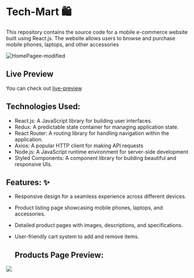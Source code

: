 # Tech-Mart 🛍️

This repository contains the source code for a mobile e-commerce website built using React.js. The website allows users to browse and purchase mobile phones, laptops, and other accessories


![HomePagee-modified](https://github.com/HimanshuSharmax/Tech-Mart/assets/86725419/ed9d6d37-aebb-40dd-802c-d5bfc8ed9a9c)



<h2> Live Preview </h2>
You can check out <a href="https://techmartshop.netlify.app/">live-preview</a>

 <h2>Technologies Used:</h2>

-  React.js: A JavaScript library for building user interfaces.
- Redux: A predictable state container for managing application state.
- React Router: A routing library for handling navigation within the application.
- Axios: A popular HTTP client for making API requests
- Node.js: A JavaScript runtime environment for server-side development
- Styled Components: A component library for building beautiful and responsive UIs.
 

<h2>Features: ✨</h2>

 -  Responsive design for a seamless experience across different devices.
- Product listing page showcasing mobile phones, laptops, and accessories.
- Detailed product pages with images, descriptions, and specifications.
- User-friendly cart system to add and remove items.

  <h2>Products Page Preview:  </h2>
 <div>
<img src="https://github.com/HimanshuSharmax/Tech-Mart/assets/86725419/c43aefac-14be-4b63-bed5-feb70c9c3d28">

 </div>


 
